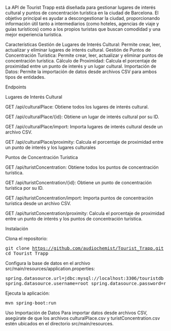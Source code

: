 La API de Tourist Trapp está diseñada para gestionar lugares de interés cultural y puntos de concentración turística en la ciudad de Barcelona. El objetivo principal es ayudar a descongestionar la ciudad, proporcionando información útil tanto a intermediarios (como hoteles, agencias de viaje y guías turísticos) como a los propios turistas que buscan comodidad y una mejor experiencia turística. 

Características
Gestión de Lugares de Interés Cultural: Permite crear, leer, actualizar y eliminar lugares de interés cultural.
Gestión de Puntos de Concentración Turística: Permite crear, leer, actualizar y eliminar puntos de concentración turística.
Cálculo de Proximidad: Calcula el porcentaje de proximidad entre un punto de interés y un lugar cultural.
Importación de Datos: Permite la importación de datos desde archivos CSV para ambos tipos de entidades.

Endpoints

Lugares de Interés Cultural

GET /api/culturalPlace: Obtiene todos los lugares de interés cultural.

GET /api/culturalPlace/{id}: Obtiene un lugar de interés cultural por su ID.

GET /api/culturalPlace/import: Importa lugares de interés cultural desde un archivo CSV.

GET /api/culturalPlace/proximity: Calcula el porcentaje de proximidad entre un punto de interés y los lugares culturales

Puntos de Concentración Turística

GET /api/turistConcentration: Obtiene todos los puntos de concentración turística.

GET /api/turistConcentration/{id}: Obtiene un punto de concentración turística por su ID.

GET /api/turistConcentration/import: Importa puntos de concentración turística desde un archivo CSV.

GET /api/turistConcentration/proximity: Calcula el porcentaje de proximidad entre un punto de interés y los puntos de concentración turística.

Instalación

Clona el repositorio:  <pre>git clone https://github.com/audiochemist/Tourist_Trapp.git cd Tourist_Trapp </pre>

Configura la base de datos en el archivo src/main/resources/application.properties:  <pre>spring.datasource.url=jdbc:mysql://localhost:3306/touristdb spring.datasource.username=root spring.datasource.password=root </pre>
Ejecuta la aplicación:  <pre>mvn spring-boot:run </pre>

Uso
Importación de Datos
Para importar datos desde archivos CSV, asegúrate de que los archivos culturalPlace.csv y turistConcentration.csv estén ubicados en el directorio src/main/resources.
